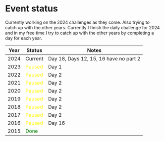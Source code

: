# Event status

Currently working on the 2024 challenges as they come. Also trying to catch up with the other years. Currently I finish the daily challenge for 2024 and in my free time I try to catch up with the other years by completing a day for each year.

| Year | Status                                     | Notes                                  |
|------|--------------------------------------------|----------------------------------------|
| 2024 | Current                                    | Day 18, Days 12, 15, 16 have no part 2 |
| 2023 | <span style="color: yellow;">Paused</span> | Day 1                                  |
| 2022 | <span style="color: yellow;">Paused</span> | Day 2                                  |
| 2021 | <span style="color: yellow;">Paused</span> | Day 2                                  |
| 2020 | <span style="color: yellow;">Paused</span> | Day 2                                  |
| 2019 | <span style="color: yellow;">Paused</span> | Day 2                                  |
| 2018 | <span style="color: yellow;">Paused</span> | Day 2                                  |
| 2017 | <span style="color: yellow;">Paused</span> | Day 2                                  |
| 2016 | <span style="color: yellow;">Paused</span> | Day 16                                 |
| 2015 | <span style="color: green;">Done</span>    |                                        |
